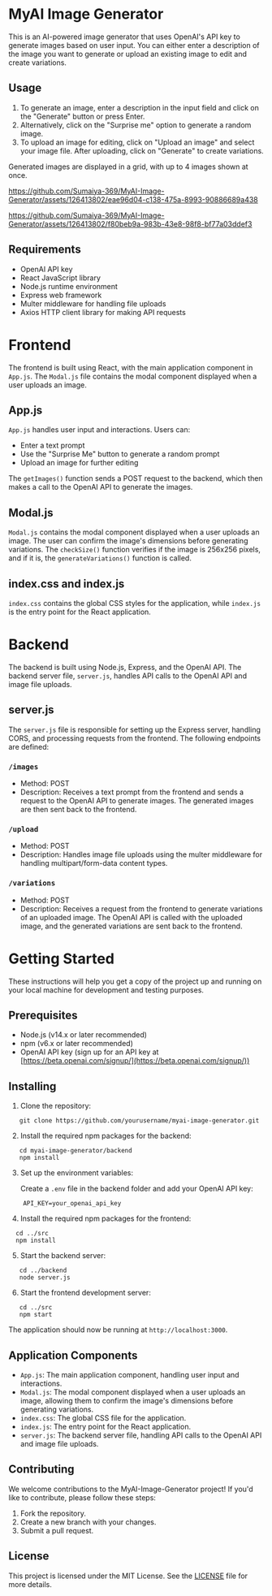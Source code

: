 # MyAI Image Generator

This is an AI-powered image generator that uses OpenAI's API key to generate images based on user input. You can either enter a description of the image you want to generate or upload an existing image to edit and create variations.

## Usage

1. To generate an image, enter a description in the input field and click on the "Generate" button or press Enter.
2. Alternatively, click on the "Surprise me" option to generate a random image.
3. To upload an image for editing, click on "Upload an image" and select your image file. After uploading, click on "Generate" to create variations.

Generated images are displayed in a grid, with up to 4 images shown at once.



https://github.com/Sumaiya-369/MyAI-Image-Generator/assets/126413802/eae96d04-c138-475a-8993-90886689a438



https://github.com/Sumaiya-369/MyAI-Image-Generator/assets/126413802/f80beb9a-983b-43e8-98f8-bf77a03ddef3



## Requirements

- OpenAI API key
- React JavaScript library
- Node.js runtime environment
- Express web framework
- Multer middleware for handling file uploads
- Axios HTTP client library for making API requests

# Frontend

The frontend is built using React, with the main application component in `App.js`. The `Modal.js` file contains the modal component displayed when a user uploads an image.

## App.js

`App.js` handles user input and interactions. Users can:

- Enter a text prompt
- Use the "Surprise Me" button to generate a random prompt
- Upload an image for further editing

The `getImages()` function sends a POST request to the backend, which then makes a call to the OpenAI API to generate the images.

## Modal.js

`Modal.js` contains the modal component displayed when a user uploads an image. The user can confirm the image's dimensions before generating variations. The `checkSize()` function verifies if the image is 256x256 pixels, and if it is, the `generateVariations()` function is called.

## index.css and index.js

`index.css` contains the global CSS styles for the application, while `index.js` is the entry point for the React application.

# Backend

The backend is built using Node.js, Express, and the OpenAI API. The backend server file, `server.js`, handles API calls to the OpenAI API and image file uploads.

## server.js

The `server.js` file is responsible for setting up the Express server, handling CORS, and processing requests from the frontend. The following endpoints are defined:

### `/images`

- Method: POST
- Description: Receives a text prompt from the frontend and sends a request to the OpenAI API to generate images. The generated images are then sent back to the frontend.

### `/upload`

- Method: POST
- Description: Handles image file uploads using the multer middleware for handling multipart/form-data content types.

### `/variations`

- Method: POST
- Description: Receives a request from the frontend to generate variations of an uploaded image. The OpenAI API is called with the uploaded image, and the generated variations are sent back to the frontend.

# Getting Started

These instructions will help you get a copy of the project up and running on your local machine for development and testing purposes.

## Prerequisites

- Node.js (v14.x or later recommended)
- npm (v6.x or later recommended)
- OpenAI API key (sign up for an API key at [https://beta.openai.com/signup/](https://beta.openai.com/signup/))

## Installing

1. Clone the repository:

```
   git clone https://github.com/yourusername/myai-image-generator.git
```
2. Install the required npm packages for the backend:

```
   cd myai-image-generator/backend
   npm install
```
3. Set up the environment variables:

   Create a `.env` file in the backend folder and add your OpenAI API key:
```
    API_KEY=your_openai_api_key
```
4. Install the required npm packages for the frontend:
 ```
   cd ../src
   npm install
```
5. Start the backend server:

```
   cd ../backend
   node server.js
```
6. Start the frontend development server:

```
   cd ../src
   npm start
```

The application should now be running at `http://localhost:3000`.


## Application Components

- `App.js`: The main application component, handling user input and interactions.
- `Modal.js`: The modal component displayed when a user uploads an image, allowing them to confirm the image's dimensions before generating variations.
- `index.css`: The global CSS file for the application.
- `index.js`: The entry point for the React application.
- `server.js`: The backend server file, handling API calls to the OpenAI API and image file uploads.

## Contributing

We welcome contributions to the MyAI-Image-Generator project! If you'd like to contribute, please follow these steps:

1. Fork the repository.
2. Create a new branch with your changes.
3. Submit a pull request.

## License

This project is licensed under the MIT License. See the [LICENSE](LICENSE) file for more details.




